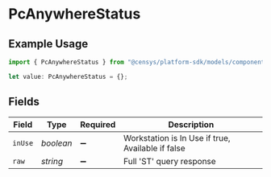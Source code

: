 # PcAnywhereStatus

## Example Usage

```typescript
import { PcAnywhereStatus } from "@censys/platform-sdk/models/components";

let value: PcAnywhereStatus = {};
```

## Fields

| Field                                             | Type                                              | Required                                          | Description                                       |
| ------------------------------------------------- | ------------------------------------------------- | ------------------------------------------------- | ------------------------------------------------- |
| `inUse`                                           | *boolean*                                         | :heavy_minus_sign:                                | Workstation is In Use if true, Available if false |
| `raw`                                             | *string*                                          | :heavy_minus_sign:                                | Full 'ST' query response                          |